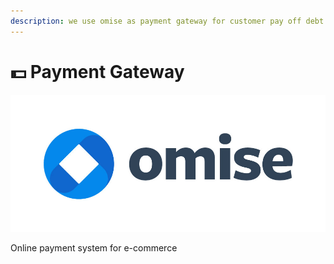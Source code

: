 ```yaml
---
description: we use omise as payment gateway for customer pay off debt
---
```


# 💵 Payment Gateway



![](<../.gitbook/assets/image (9) (1) (1).png>)

Online payment system for e-commerce
